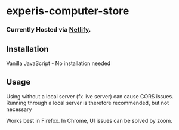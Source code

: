 # experis-computer-store

### Currently Hosted via [Netlify](https://awesome-chandrasekhar-955b1d.netlify.app/).


## Installation
Vanilla JavaScript - No installation needed

## Usage
Using without a local server (fx live server) can cause CORS issues. Running through a local server is therefore recommended, but not necessary

Works best in Firefox. In Chrome, UI issues can be solved by zoom. 
